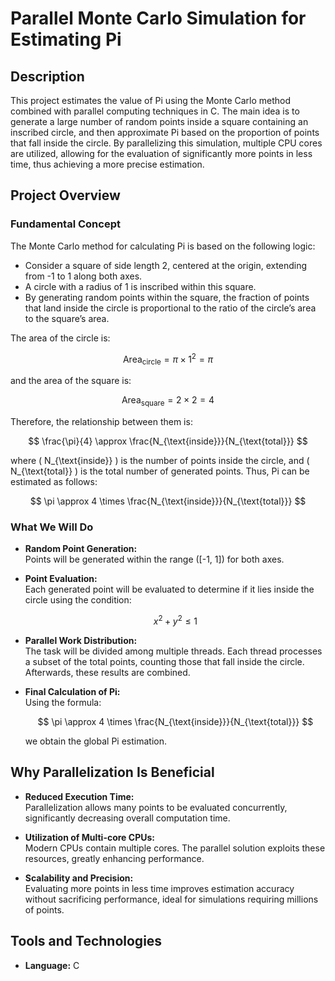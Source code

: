 # Parallel Monte Carlo Simulation for Estimating Pi

## Description

This project estimates the value of Pi using the Monte Carlo method combined with parallel computing techniques in C. The main idea is to generate a large number of random points inside a square containing an inscribed circle, and then approximate Pi based on the proportion of points that fall inside the circle. By parallelizing this simulation, multiple CPU cores are utilized, allowing for the evaluation of significantly more points in less time, thus achieving a more precise estimation.

## Project Overview

### Fundamental Concept

The Monte Carlo method for calculating Pi is based on the following logic:

- Consider a square of side length 2, centered at the origin, extending from -1 to 1 along both axes.
- A circle with a radius of 1 is inscribed within this square.
- By generating random points within the square, the fraction of points that land inside the circle is proportional to the ratio of the circle’s area to the square’s area.

The area of the circle is:

$$
\text{Area}_{\text{circle}} = \pi \times 1^2 = \pi
$$

and the area of the square is:

$$
\text{Area}_{\text{square}} = 2 \times 2 = 4
$$

Therefore, the relationship between them is:

$$
\frac{\pi}{4} \approx \frac{N_{\text{inside}}}{N_{\text{total}}}
$$

where \( N_{\text{inside}} \) is the number of points inside the circle, and \( N_{\text{total}} \) is the total number of generated points. Thus, Pi can be estimated as follows:

$$
\pi \approx 4 \times \frac{N_{\text{inside}}}{N_{\text{total}}}
$$

### What We Will Do

- **Random Point Generation:**  
  Points will be generated within the range \([-1, 1]\) for both axes.

- **Point Evaluation:**  
  Each generated point will be evaluated to determine if it lies inside the circle using the condition:

  $$
  x^2 + y^2 \leqslant 1
  $$

- **Parallel Work Distribution:**  
  The task will be divided among multiple threads. Each thread processes a subset of the total points, counting those that fall inside the circle. Afterwards, these results are combined.

- **Final Calculation of Pi:**  
  Using the formula:

  $$
  \pi \approx 4 \times \frac{N_{\text{inside}}}{N_{\text{total}}}
  $$

  we obtain the global Pi estimation.

## Why Parallelization Is Beneficial

- **Reduced Execution Time:**  
  Parallelization allows many points to be evaluated concurrently, significantly decreasing overall computation time.

- **Utilization of Multi-core CPUs:**  
  Modern CPUs contain multiple cores. The parallel solution exploits these resources, greatly enhancing performance.

- **Scalability and Precision:**  
  Evaluating more points in less time improves estimation accuracy without sacrificing performance, ideal for simulations requiring millions of points.

## Tools and Technologies

- **Language:** C

